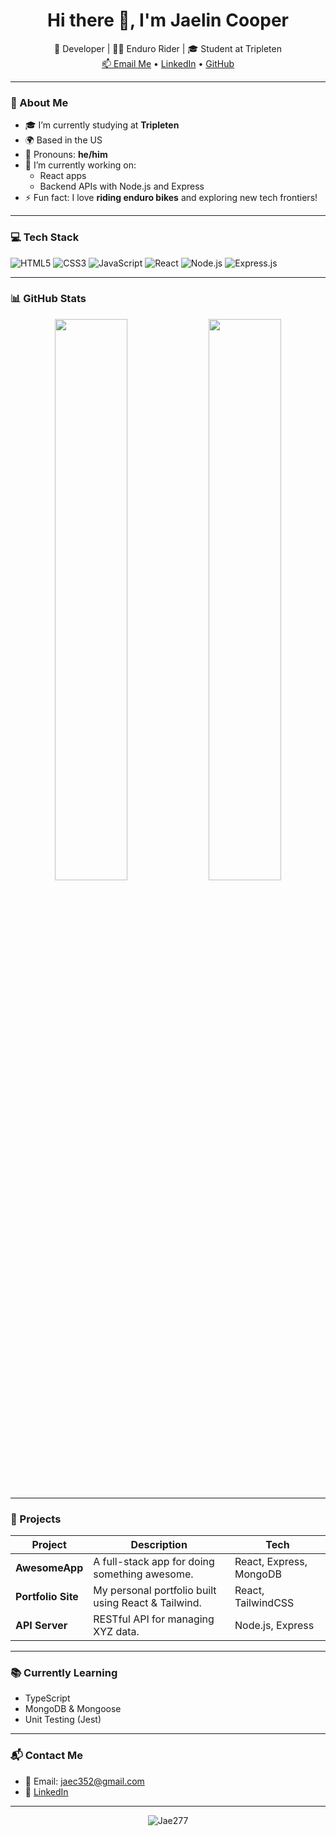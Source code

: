 <h1 align="center">Hi there 👋, I'm Jaelin Cooper</h1>

<p align="center">
  🌱 Developer | 🚴‍♂️ Enduro Rider | 🎓 Student at Tripleten<br>
  <a href="mailto:jaec352@gmail.com">📫 Email Me</a> •
  <a href="https://www.linkedin.com/in/your-linkedin-here/">LinkedIn</a> •
  <a href="https://github.com/Jae277">GitHub</a>
</p>

---

### 🧠 About Me

- 🎓 I’m currently studying at **Tripleten**
- 🌍 Based in the US
- 💬 Pronouns: **he/him**
- 🔭 I’m currently working on:
  - React apps
  - Backend APIs with Node.js and Express
- ⚡ Fun fact: I love **riding enduro bikes** and exploring new tech frontiers!

---

### 💻 Tech Stack

![HTML5](https://img.shields.io/badge/HTML5-e34c26?style=for-the-badge&logo=html5&logoColor=white)
![CSS3](https://img.shields.io/badge/CSS3-1572B6?style=for-the-badge&logo=css3&logoColor=white)
![JavaScript](https://img.shields.io/badge/JavaScript-F7DF1E?style=for-the-badge&logo=javascript&logoColor=black)
![React](https://img.shields.io/badge/React-20232a?style=for-the-badge&logo=react&logoColor=61DAFB)
![Node.js](https://img.shields.io/badge/Node.js-339933?style=for-the-badge&logo=node.js&logoColor=white)
![Express.js](https://img.shields.io/badge/Express.js-000?style=for-the-badge&logo=express&logoColor=white)

---

### 📊 GitHub Stats

<p align="center">
  <img src="https://github-readme-stats.vercel.app/api?username=Jae277&show_icons=true&theme=github_dark" width="48%" />
  <img src="https://github-readme-stats.vercel.app/api/top-langs/?username=Jae277&layout=compact&theme=github_dark" width="48%" />
</p>

---

### 🚀 Projects

| Project | Description | Tech |
|--------|-------------|------|
| **AwesomeApp** | A full-stack app for doing something awesome. | React, Express, MongoDB |
| **Portfolio Site** | My personal portfolio built using React & Tailwind. | React, TailwindCSS |
| **API Server** | RESTful API for managing XYZ data. | Node.js, Express |

---

### 📚 Currently Learning

- TypeScript
- MongoDB & Mongoose
- Unit Testing (Jest)

---

### 📬 Contact Me

- 📧 Email: [jaec352@gmail.com](mailto:jaec352@gmail.com)
- 💼 [LinkedIn](https://www.linkedin.com/in/your-linkedin-here/)

---

<p align="center">
  <img src="https://komarev.com/ghpvc/?username=Jae277&label=Profile%20views&color=0e75b6&style=flat" alt="Jae277" />
</p>
